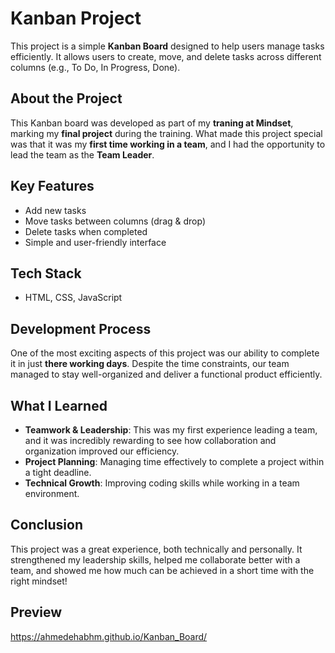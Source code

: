 # Kanban Project  

This project is a simple **Kanban Board** designed to help users manage tasks efficiently. It allows users to create, move, and delete tasks across different columns (e.g., To Do, In Progress, Done).  

## About the Project  

This Kanban board was developed as part of my **traning at Mindset**, marking my **final project** during the training. What made this project special was that it was my **first time working in a team**, and I had the opportunity to lead the team as the **Team Leader**.  

##  Key Features  
- Add new tasks  
- Move tasks between columns (drag & drop)
- Delete tasks when completed  
- Simple and user-friendly interface  

##  Tech Stack  
- HTML, CSS, JavaScript 

##  Development Process  
One of the most exciting aspects of this project was our ability to complete it in just **there working days**. Despite the time constraints, our team managed to stay well-organized and deliver a functional product efficiently.  

##  What I Learned  
- **Teamwork & Leadership**: This was my first experience leading a team, and it was incredibly rewarding to see how collaboration and organization improved our efficiency.  
- **Project Planning**: Managing time effectively to complete a project within a tight deadline.  
- **Technical Growth**: Improving coding skills while working in a team environment.  

##  Conclusion  
This project was a great experience, both technically and personally. It strengthened my leadership skills, helped me collaborate better with a team, and showed me how much can be achieved in a short time with the right mindset! 

##  Preview
https://ahmedehabhm.github.io/Kanban_Board/
